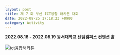 ```yaml
---
layout: post
title: 제 7 회 부산 ICT융합 해카톤 대회
date: 2022-08-25 17:18:23 +0900
category: Activity
---
```

**2022.08.18 - 2022.08.19 동서대학교 센텀캠퍼스 컨벤션 홀**  
&nbsp;  
![ict융합해카톤](/images/ict%EC%9C%B5%ED%95%A9%ED%95%B4%EC%BB%A4%ED%86%A4.jpg)